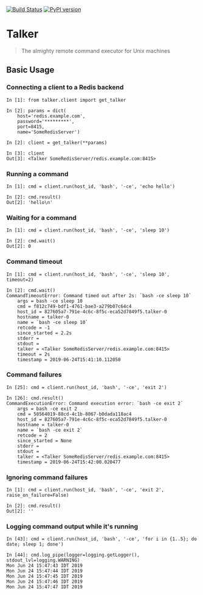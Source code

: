 [![Build Status](https://travis-ci.com/weka-io/talker.svg?branch=master)](https://travis-ci.com/weka-io/talker) [![PyPI version](https://badge.fury.io/py/talker.svg)](https://badge.fury.io/py/talker)

# Talker

> The almighty remote command executor for Unix machines

## Basic Usage

### Connecting a client to a Redis backend

    In [1]: from talker.client import get_talker

    In [2]: params = dict(
        host='redis.example.com',
        password='*********',
        port=8415,
        name='SomeRedisServer')

    In [2]: client = get_talker(**params)

    In [3]: client
    Out[3]: <Talker SomeRedisServer/redis.example.com:8415>

### Running a command

    In [1]: cmd = client.run(host_id, 'bash', '-ce', 'echo hello')

    In [2]: cmd.result()
    Out[2]: 'hello\n'

### Waiting for a command

    In [1]: cmd = client.run(host_id, 'bash', '-ce', 'sleep 10')

    In [2]: cmd.wait()
    Out[2]: 0

### Command timeout

    In [1]: cmd = client.run(host_id, 'bash', '-ce', 'sleep 10', timeout=2)

    In [2]: cmd.wait()
    CommandTimeoutError: Command timed out after 2s: `bash -ce sleep 10`
        args = bash -ce sleep 10
        cmd = f812c749-bdf1-4761-bae3-a279b07c64c4
        host_id = 827605a7-791e-4c6c-8f5c-eca52d7849f5.talker-0
        hostname = talker-0
        name = `bash -ce sleep 10`
        retcode = -1
        since_started = 2.2s
        stderr =
        stdout =
        talker = <Talker SomeRedisServer/redis.example.com:8415>
        timeout = 2s
        timestamp = 2019-06-24T15:41:10.112050

### Command failures

    In [25]: cmd = client.run(host_id, 'bash', '-ce', 'exit 2')

    In [26]: cmd.result()
    CommandExecutionError: Command execution error: `bash -ce exit 2`
        args = bash -ce exit 2
        cmd = 58564019-88cd-4c1b-8067-b0dada118ac4
        host_id = 827605a7-791e-4c6c-8f5c-eca52d7849f5.talker-0
        hostname = talker-0
        name = `bash -ce exit 2`
        retcode = 2
        since_started = None
        stderr =
        stdout =
        talker = <Talker SomeRedisServer/redis.example.com:8415>
        timestamp = 2019-06-24T15:42:00.020477

### Ignoring command failures

    In [1]: cmd = client.run(host_id, 'bash', '-ce', 'exit 2', raise_on_failure=False)

    In [2]: cmd.result()
    Out[2]: ''

### Logging command output while it's running

    In [43]: cmd = client.run(host_id, 'bash', '-ce', 'for i in {1..5}; do date; sleep 1; done')

    In [44]: cmd.log_pipe(logger=logging.getLogger(), stdout_lvl=logging.WARNING)
    Mon Jun 24 15:47:43 IDT 2019
    Mon Jun 24 15:47:44 IDT 2019
    Mon Jun 24 15:47:45 IDT 2019
    Mon Jun 24 15:47:46 IDT 2019
    Mon Jun 24 15:47:47 IDT 2019
